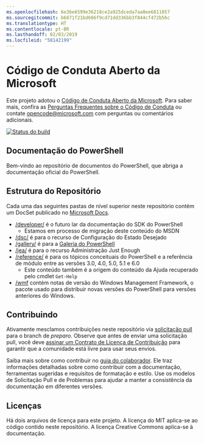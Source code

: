 ```yaml
---
ms.openlocfilehash: 6e36e6599e36218ce2a925dceda7aa0ee6811057
ms.sourcegitcommit: b6871f21bd666f9cd71dd336bb3f844cf472b56c
ms.translationtype: HT
ms.contentlocale: pt-BR
ms.lasthandoff: 02/03/2019
ms.locfileid: "58142199"
---
```

# <a name="microsoft-open-source-code-of-conduct"></a>Código de Conduta Aberto da Microsoft

Este projeto adotou o [Código de Conduta Aberto da Microsoft](https://opensource.microsoft.com/codeofconduct/).
Para saber mais, confira as [Perguntas Frequentes sobre o Código de Conduta](https://opensource.microsoft.com/codeofconduct/faq/) ou contate [opencode@microsoft.com](mailto:opencode@microsoft.com) com perguntas ou comentários adicionais.

[![Status do build](https://ci.appveyor.com/api/projects/status/onshefxnc4g4pv87/branch/staging?svg=true)](https://ci.appveyor.com/project/PowerShell/powershell-docs/branch/staging)

## <a name="powershell-documentation"></a>Documentação do PowerShell

Bem-vindo ao repositório de documentos do PowerShell, que abriga a documentação oficial do PowerShell.

## <a name="repository-structure"></a>Estrutura do Repositório

Cada uma das seguintes pastas de nível superior neste repositório contém um DocSet publicado no [Microsoft Docs](https://docs.microsoft.com/powershell).

- [/developer/](https://docs.microsoft.com/powershell/developer/) é o futuro lar da documentação do SDK do PowerShell
  - Estamos em processo de migração deste conteúdo do MSDN
- [/dsc/](https://docs.microsoft.com/powershell/dsc/) é para o recurso de Configuração do Estado Desejado
- [/gallery/](https://docs.microsoft.com/powershell/gallery) é para a [Galeria do PowerShell](https://www.powershellgallery.com/)
- [/jea/](https://docs.microsoft.com/powershell/jea/) é para o recurso Administração Just Enough
- [/reference/](https://docs.microsoft.com/powershell/scripting/) é para os tópicos conceituais do PowerShell e a referência de módulo entre as versões 3.0, 4.0, 5.0, 5.1 e 6.0
  - Este conteúdo também é a origem do conteúdo da Ajuda recuperado pelo cmdlet `Get-Help`
- [/wmf](https://docs.microsoft.com/powershell/wmf/readme) contém notas de versão do Windows Management Framework, o pacote usado para distribuir novas versões do PowerShell para versões anteriores do Windows.

## <a name="contributing"></a>Contribuindo

Ativamente mesclamos contribuições neste repositório via [solicitação pull](https://help.github.com/articles/using-pull-requests/) para o branch de *preparo*.
Observe que antes de enviar uma solicitação pull, você deve [assinar um Contrato de Licença de Contribuição](https://cla.microsoft.com/) para garantir que a comunidade está livre para usar seus envios.

Saiba mais sobre como contribuir no [guia do colaborador](CONTRIBUTING.md).
Ele traz informações detalhadas sobre como contribuir com a documentação, ferramentas sugeridas e requisitos de formatação e estilo.
Use os modelos de Solicitação Pull e de Problemas para ajudar a manter a consistência da documentação em diferentes versões.

## <a name="licenses"></a>Licenças

Há dois arquivos de licença para este projeto.
A licença do MIT aplica-se ao código contido neste repositório.
A licença Creative Commons aplica-se à documentação.